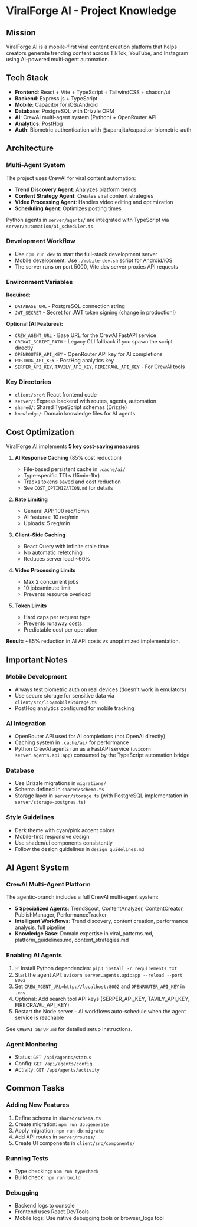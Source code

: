 # ViralForge AI - Project Knowledge

## Mission
ViralForge AI is a mobile-first viral content creation platform that helps creators generate trending content across TikTok, YouTube, and Instagram using AI-powered multi-agent automation.

## Tech Stack
- **Frontend**: React + Vite + TypeScript + TailwindCSS + shadcn/ui
- **Backend**: Express.js + TypeScript
- **Mobile**: Capacitor for iOS/Android
- **Database**: PostgreSQL with Drizzle ORM
- **AI**: CrewAI multi-agent system (Python) + OpenRouter API
- **Analytics**: PostHog
- **Auth**: Biometric authentication with @aparajita/capacitor-biometric-auth

## Architecture

### Multi-Agent System
The project uses CrewAI for viral content automation:
- **Trend Discovery Agent**: Analyzes platform trends
- **Content Strategy Agent**: Creates viral content strategies
- **Video Processing Agent**: Handles video editing and optimization
- **Scheduling Agent**: Optimizes posting times

Python agents in `server/agents/` are integrated with TypeScript via `server/automation/ai_scheduler.ts`.

### Development Workflow
- Use `npm run dev` to start the full-stack development server
- Mobile development: Use `./mobile-dev.sh` script for Android/iOS
- The server runs on port 5000, Vite dev server proxies API requests

### Environment Variables
**Required:**
- `DATABASE_URL` - PostgreSQL connection string
- `JWT_SECRET` - Secret for JWT token signing (change in production!)

**Optional (AI Features):**
- `CREW_AGENT_URL` - Base URL for the CrewAI FastAPI service
- `CREWAI_SCRIPT_PATH` - Legacy CLI fallback if you spawn the script directly
- `OPENROUTER_API_KEY` - OpenRouter API key for AI completions
- `POSTHOG_API_KEY` - PostHog analytics key
- `SERPER_API_KEY`, `TAVILY_API_KEY`, `FIRECRAWL_API_KEY` - For CrewAI tools

### Key Directories
- `client/src/`: React frontend code
- `server/`: Express backend with routes, agents, automation
- `shared/`: Shared TypeScript schemas (Drizzle)
- `knowledge/`: Domain knowledge files for AI agents

## Cost Optimization

ViralForge AI implements **5 key cost-saving measures**:

1. **AI Response Caching** (85% cost reduction)
   - File-based persistent cache in `.cache/ai/`
   - Type-specific TTLs (15min-1hr)
   - Tracks tokens saved and cost reduction
   - See `COST_OPTIMIZATION.md` for details

2. **Rate Limiting**
   - General API: 100 req/15min
   - AI features: 10 req/min
   - Uploads: 5 req/min

3. **Client-Side Caching**
   - React Query with infinite stale time
   - No automatic refetching
   - Reduces server load ~60%

4. **Video Processing Limits**
   - Max 2 concurrent jobs
   - 10 jobs/minute limit
   - Prevents resource overload

5. **Token Limits**
   - Hard caps per request type
   - Prevents runaway costs
   - Predictable cost per operation

**Result:** ~85% reduction in AI API costs vs unoptimized implementation.

## Important Notes

### Mobile Development
- Always test biometric auth on real devices (doesn't work in emulators)
- Use secure storage for sensitive data via `client/src/lib/mobileStorage.ts`
- PostHog analytics configured for mobile tracking

### AI Integration
- OpenRouter API used for AI completions (not OpenAI directly)
- Caching system in `.cache/ai/` for performance
- Python CrewAI agents run as a FastAPI service (`uvicorn server.agents.api:app`) consumed by the TypeScript automation bridge

### Database
- Use Drizzle migrations in `migrations/`
- Schema defined in `shared/schema.ts`
- Storage layer in `server/storage.ts` (with PostgreSQL implementation in `server/storage-postgres.ts`)

### Style Guidelines
- Dark theme with cyan/pink accent colors
- Mobile-first responsive design
- Use shadcn/ui components consistently
- Follow the design guidelines in `design_guidelines.md`

## AI Agent System

### CrewAI Multi-Agent Platform
The agentic-branch includes a full CrewAI multi-agent system:
- **5 Specialized Agents**: TrendScout, ContentAnalyzer, ContentCreator, PublishManager, PerformanceTracker
- **Intelligent Workflows**: Trend discovery, content creation, performance analysis, full pipeline
- **Knowledge Base**: Domain expertise in viral_patterns.md, platform_guidelines.md, content_strategies.md

### Enabling AI Agents
1. ✅ Install Python dependencies: `pip3 install -r requirements.txt`
2. Start the agent API: `uvicorn server.agents.api:app --reload --port 8002`
3. Set `CREW_AGENT_URL=http://localhost:8002` and `OPENROUTER_API_KEY` in `.env`
4. Optional: Add search tool API keys (SERPER_API_KEY, TAVILY_API_KEY, FIRECRAWL_API_KEY)
5. Restart the Node server - AI workflows auto-schedule when the agent service is reachable

See `CREWAI_SETUP.md` for detailed setup instructions.

### Agent Monitoring
- Status: `GET /api/agents/status`
- Config: `GET /api/agents/config`
- Activity: `GET /api/agents/activity`

## Common Tasks

### Adding New Features
1. Define schema in `shared/schema.ts`
2. Create migration: `npm run db:generate`
3. Apply migration: `npm run db:migrate`
4. Add API routes in `server/routes/`
5. Create UI components in `client/src/components/`

### Running Tests
- Type checking: `npm run typecheck`
- Build check: `npm run build`

### Debugging
- Backend logs to console
- Frontend uses React DevTools
- Mobile logs: Use native debugging tools or browser_logs tool
